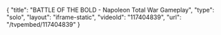 {
    "title": "BATTLE OF THE BOLD - Napoleon Total War Gameplay",
    "type": "solo",
    "layout": "iframe-static",
    "videoId": "117404839",
    "url": "\/tvpembed\/117404839"
}